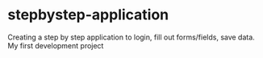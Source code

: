 # stepbystep-application
Creating a step by step application to login, fill out forms/fields,  save data. My first development project
